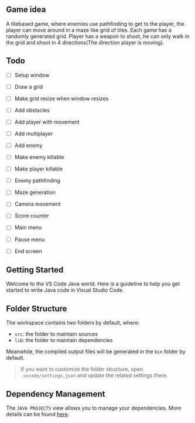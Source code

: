 ## Game idea
A tilebased game, where enemies use pathfinding to get to the player, the player can move around in a maze like grid of tiles. Each game has a randomly generated grid. Player has a weapon to shoot, he can only walk in the grid and shoot in 4 directions(The direction player is moving).


## Todo
- [ ] Setup window
- [ ] Draw a grid
- [ ] Make grid resize when window resizes
- [ ] Add obstacles
- [ ] Add player with movement
- [ ] Add multiplayer
- [ ] Add enemy
- [ ] Make enemy killable
- [ ] Make player killable
- [ ] Enemy pathfinding
- [ ] Maze generation
- [ ] Camera movement
- [ ] Score counter
- [ ] Main menu
- [ ] Pause menu
- [ ] End screen



## Getting Started

Welcome to the VS Code Java world. Here is a guideline to help you get started to write Java code in Visual Studio Code.

## Folder Structure

The workspace contains two folders by default, where:

- `src`: the folder to maintain sources
- `lib`: the folder to maintain dependencies

Meanwhile, the compiled output files will be generated in the `bin` folder by default.

> If you want to customize the folder structure, open `.vscode/settings.json` and update the related settings there.

## Dependency Management

The `JAVA PROJECTS` view allows you to manage your dependencies. More details can be found [here](https://github.com/microsoft/vscode-java-dependency#manage-dependencies).

